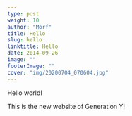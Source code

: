 ```yaml
---
type: post
weight: 10
author: "Morf"
title: Hello
slug: hello
linktitle: Hello
date: 2014-09-26
image: ""
footerImage: ""
cover: "img/20200704_070604.jpg"
---
```



Hello world!

This is the new website of Generation Y!
